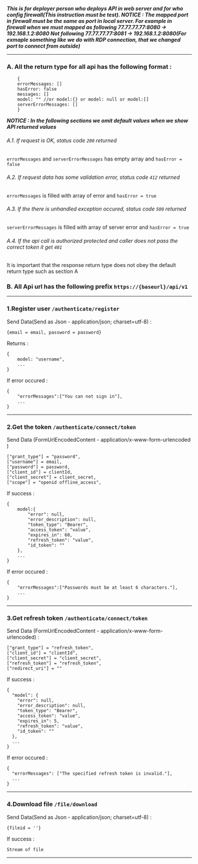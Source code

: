 
***This is for deployer person who deploys API in web server and for who config firewall(This instruction must be test).
NOTICE : The mapped port in firewall must be the same as port in local server.
For example in firewall when we must mapped as following   77.77.77.77:8080 -> 192.168.1.2:8080
Not following  77.77.77.77:8081 -> 192.168.1.2:8080(For exmaple something like we do with RDP connection, that we changed port to connect from outside)***

---

### A. All the return type for all api has the following format :
```
    {
    errorMessages: []
    hasError: false
    messages: []
    model: "" //or model:{} or model: null or model:[]
    serverErrorMessages: []
    }
```
***NOTICE : In the following sections we omit default values when we show API returned values***

###### A.1. If request is OK, status code ```200``` returned
```errorMessages``` and ```serverErrorMessages``` has empty array and ```hasError = false```

###### A.2. If request data has some validation error, status code ```412``` returned
 ```errorMessages``` is filled with array of error and ```hasError = true```

###### A.3. If the there is unhandled exception occured, status code ```500``` returned
 ```serverErrorMessages``` is filled with array of server error and ```hasError = true```

###### A.4. If the api call is authorized protected and caller does not pass the correct token it get ```401```
It is important that the response return type does not obey the default return type such as section A

### B. All Api url has the following prefix ``` https://{baseurl}/api/v1 ```

---

### 1.Register user ```/authenticate/register```

Send Data(Send as Json -  application/json; charset=utf-8) : 
```
{email = email, password = password}
```
Returns : 
```
{
    model: "username",
    ...
}
```

If error occured :
```
{
    "errorMessages":["You can not sign in"],
    ...
}

```
---
### 2.Get the token ```/authenticate/connect/token```

Send Data (FormUrlEncodedContent - application/x-www-form-urlencoded )
```
["grant_type"] = "password",
["username"] = email,
["password"] = password,
["client_id"] = clientId,
["client_secret"] = client_secret,
["scope"] = "openid offline_access",
````

If success : 
```
{
    model:{
	    "error": null,
	    "error_description": null,
	    "token_type": "Bearer",
	    "access_token": "value",
	    "expires_in": 60,
	    "refresh_token": "value",
	    "id_token": ""
    },
    ...
}
```

If error occured :
```
{
    "errorMessages":["Passwords must be at least 6 characters."],
    ...
}
```

---
### 3.Get refresh token ```/authenticate/connect/token```

Send Data (FormUrlEncodedContent - application/x-www-form-urlencoded) :   
````
["grant_type"] = "refresh_token",
["client_id"] = "clientId",
["client_secret"] = "client_secret",
["refresh_token"] = "refresh_token",
["redirect_uri"] = ""
````
If success : 
```
{
  "model": {
    "error": null,
    "error_description": null,
    "token_type": "Bearer",
    "access_token": "value",
    "expires_in": 5,
    "refresh_token": "value",
    "id_token": ""
  },
  ...
}

```

If error occured :
```
{
  "errorMessages": ["The specified refresh token is invalid."],
  ...
}
```
---
### 4.Download file ``` /file/download ```

Send Data(Send as Json -  application/json; charset=utf-8) : 
```
{fileid = ''}
```
If success : 
```
Stream of file
```
---


